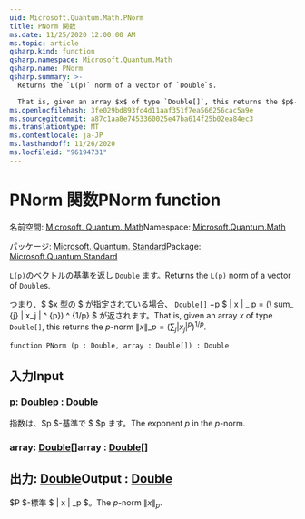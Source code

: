 ```yaml
---
uid: Microsoft.Quantum.Math.PNorm
title: PNorm 関数
ms.date: 11/25/2020 12:00:00 AM
ms.topic: article
qsharp.kind: function
qsharp.namespace: Microsoft.Quantum.Math
qsharp.name: PNorm
qsharp.summary: >-
  Returns the `L(p)` norm of a vector of `Double`s.

  That is, given an array $x$ of type `Double[]`, this returns the $p$-norm $\|x\|\_p= (\sum_{j}|x_j|^{p})^{1/p}$.
ms.openlocfilehash: 3fe029bd893fc4d11aaf351f7ea566256cac5a9e
ms.sourcegitcommit: a87c1aa8e7453360025e47ba614f25b02ea84ec3
ms.translationtype: MT
ms.contentlocale: ja-JP
ms.lasthandoff: 11/26/2020
ms.locfileid: "96194731"
---
```

# <a name="pnorm-function"></a><span data-ttu-id="22ddc-102">PNorm 関数</span><span class="sxs-lookup"><span data-stu-id="22ddc-102">PNorm function</span></span>

<span data-ttu-id="22ddc-103">名前空間: [Microsoft. Quantum. Math](xref:Microsoft.Quantum.Math)</span><span class="sxs-lookup"><span data-stu-id="22ddc-103">Namespace: [Microsoft.Quantum.Math](xref:Microsoft.Quantum.Math)</span></span>

<span data-ttu-id="22ddc-104">パッケージ: [Microsoft. Quantum. Standard](https://nuget.org/packages/Microsoft.Quantum.Standard)</span><span class="sxs-lookup"><span data-stu-id="22ddc-104">Package: [Microsoft.Quantum.Standard](https://nuget.org/packages/Microsoft.Quantum.Standard)</span></span>


<span data-ttu-id="22ddc-105">`L(p)`のベクトルの基準を返し `Double` ます。</span><span class="sxs-lookup"><span data-stu-id="22ddc-105">Returns the `L(p)` norm of a vector of `Double`s.</span></span>

<span data-ttu-id="22ddc-106">つまり、$ $x 型の $ が指定されている場合、 `Double[]` $-$p $ \| x \| \_ p = (\ sum_ {j} | x_j | ^ {p}) ^ {1/p} $ が返されます。</span><span class="sxs-lookup"><span data-stu-id="22ddc-106">That is, given an array $x$ of type `Double[]`, this returns the $p$-norm $\|x\|\_p= (\sum_{j}|x_j|^{p})^{1/p}$.</span></span>

```qsharp
function PNorm (p : Double, array : Double[]) : Double
```


## <a name="input"></a><span data-ttu-id="22ddc-107">入力</span><span class="sxs-lookup"><span data-stu-id="22ddc-107">Input</span></span>

### <a name="p--double"></a><span data-ttu-id="22ddc-108">p: [Double](xref:microsoft.quantum.lang-ref.double)</span><span class="sxs-lookup"><span data-stu-id="22ddc-108">p : [Double](xref:microsoft.quantum.lang-ref.double)</span></span>

<span data-ttu-id="22ddc-109">指数は、$p $-基準で $ $p ます。</span><span class="sxs-lookup"><span data-stu-id="22ddc-109">The exponent $p$ in the $p$-norm.</span></span>


### <a name="array--double"></a><span data-ttu-id="22ddc-110">array: [Double](xref:microsoft.quantum.lang-ref.double)[]</span><span class="sxs-lookup"><span data-stu-id="22ddc-110">array : [Double](xref:microsoft.quantum.lang-ref.double)[]</span></span>





## <a name="output--double"></a><span data-ttu-id="22ddc-111">出力: [Double](xref:microsoft.quantum.lang-ref.double)</span><span class="sxs-lookup"><span data-stu-id="22ddc-111">Output : [Double](xref:microsoft.quantum.lang-ref.double)</span></span>

<span data-ttu-id="22ddc-112">$P $-標準 $ \| x \| _p $。</span><span class="sxs-lookup"><span data-stu-id="22ddc-112">The $p$-norm $\|x\|_p$.</span></span>